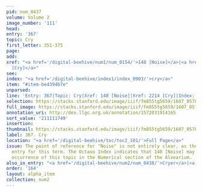```yaml
---
pid: num_0437
volume: Volume 2
image_number: '111'
head:
entry: '367'
topic: Cry
first_letter: 351-375
page:
add:
xref: "<a href='/digital-beehive/num1/num_0154/'>148 [Noise]</a>|<a href='/digital-beehive/num9/num_3158/'>2214
  [Cry]</a>"
see:
index: "<a href='/digital-beehive/index1/index_0903/'>cry</a>"
item: "#item-be4394b7e"
unparsed:
line: 'Entry: 367|Topic: Cry|Xref: 148 [Noise]|Xref: 2214 [Cry]|Index: cry|#item-be4394b7e'
selection: https://stacks.stanford.edu/image/iiif/fm855tg5659/1607_0578/349,1749,2954,364/full/0/default.jpg
full_image: https://stacks.stanford.edu/image/iiif/fm855tg5659/1607_0578/full/full/0/default.jpg
annotation_uri: http://dev.llgc.org.uk/annotation/1572031914165
sort_value: '211111749'
insertion:
thumbnail: https://stacks.stanford.edu/image/iiif/fm855tg5659/1607_0578/349,1749,600,180/250,/0/default.jpg
label: 367. Cry
location: "<a href='/digital-beehive/toc/toc2_101/'>Full Page</a>"
issue: The point of reference for "Noise" is not entirely clear, as there is no alphabetical
  entry for this term. The Octavo Index indicates that 148 [Noise] may be the earliest
  occurrence of this topic in the Numerical section of the Alvearium.
also_in_entry: "<a href='/digital-beehive/num2/num_0438/'>Cryer</a>|<a href='/digital-beehive/num2/num_0439/'>Complaint</a>"
order: '164'
layout: alpha_item
collection: num2
---
```

